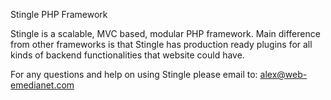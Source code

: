 Stingle PHP Framework

Stingle is a scalable, MVC based, modular PHP framework. Main difference from other frameworks is that Stingle 
has production ready plugins for all kinds of backend functionalities that website could have.


For any questions and help on using Stingle please email to: alex@web-emedianet.com
